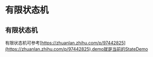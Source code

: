 # 有限状态机

## 有限状态机
有限状态机可参考[https://zhuanlan.zhihu.com/p/97442825](https://zhuanlan.zhihu.com/p/97442825),demo就是当前的StateDemo
